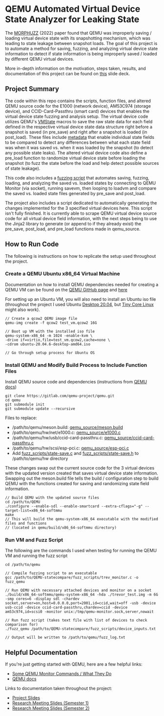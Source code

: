 # QEMU Automated Virtual Device State Analyzer for Leaking State
The [MORPHUZZ](https://www.usenix.org/system/files/sec22-bulekov.pdf) (2022) paper found that QEMU was improperly saving / loading virtual device state with its snapshotting mechanism, which was leading to state leakage between snapshot loads. The goal of this project is to automate a method for saving, fuzzing, and analyzing virtual device state information to detect if state information is being improperly saved / loaded by different QEMU virtual devices.

More in-depth information on the motivation, steps taken, results, and documentation of this project can be found on [this](https://docs.google.com/presentation/d/1ONY96otzQZbfdQANVCA5XiQ0zecyeaLlhc2oCVPhYOk/edit?usp=sharing) slide deck.

## Project Summary
The code within this repo contains the scripts, function files, and altered QEMU source code for the E1000 (network device), AM53C974 (storage device), and CCID-Card-Passthru (smart card) devices that enables the virtual device state fuzzing and analysis setup. The virtual device code utilizes QEMU's [VMState](https://www.qemu.org/docs/master/devel/migration/main.html#vmstate) macros to save the raw state data for each field defined in the respective virtual device state data structure right before a snapshot is saved (in pre_save) and right after a snapshot is loaded (in post_load). These files include [metadata](https://docs.google.com/presentation/d/1ONY96otzQZbfdQANVCA5XiQ0zecyeaLlhc2oCVPhYOk/edit#slide=id.g2cece7f2d41_0_104) that enable individual state fields to be compared to detect any differences between what each state field was when it was saved vs. when it was loaded by the snapshot (to detect any possible state leaks). The altered virtual device code also define a pre_load function to randomize virtual device state before loading the snapshot (to fuzz the state before the load and help detect possible sources of state leakage).

This code also includes a [fuzzing script](https://github.com/TrevorChan1/QEMU-statecompare/blob/main/fuzz_scripts/trev_monitor.c) that automates saving, fuzzing, loading, and analyzing the saved vs. loaded states by connecting to QEMU Monitor (via socket), running savevm, then looping to loadvm and compare the saved vs. loaded state files generated by pre_save and post_load.

The project also includes a script dedicated to automatically generating the changes implemented for the 3 specified virtual devices here. This script isn't fully finished. It is currently able to scrape QEMU virtual device source code for all virtual device field information, with the next steps being to use the Jinja2 library to generate (or append to if they already exist) the pre_save, post_load, and pre_load functions made in qemu_source.

## How to Run Code
The following is instructions on how to replicate the setup used throughout the project.

### Create a QEMU Ubuntu x86_64 Virtual Machine
Documentation on how to install QEMU dependencies needed for creating a QEMU VM can be found on the [QEMU GitHub page](https://github.com/qemu/qemu?tab=readme-ov-file) and [here](https://wiki.qemu.org/Hosts/Linux)

For setting up an Ubuntu VM, you will also need to install an Ubuntu iso file (throughout the project I used Ubuntu [Desktop 20.04](https://releases.ubuntu.com/focal/), but [Tiny Core Linux](http://tinycorelinux.net/) might also work).

```
// Create a qcow2 QEMU image file
qemu-img create -f qcow2 test_vm.qcow2 16G

// Boot up VM with the installed iso file
qemu-system-x86_64 -m 1024 -enable-kvm \
-drive if=virtio,file=test_vm.qcow2,cache=none \
-cdrom ubuntu-20.04.6-desktop-amd64.iso

// Go through setup process for Ubuntu OS
```

### Install QEMU and Modify Build Process to Include Function Files
Install QEMU source code and dependencies (instructions from [QEMU docs](https://www.qemu.org/download/))
```
git clone https://gitlab.com/qemu-project/qemu.git
cd qemu
git submodule init
git submodule update --recursive
```

Files to replace:
- /path/to/qemu/meson.build: [qemu_source/meson.build](https://github.com/TrevorChan1/QEMU-statecompare/blob/main/qemu_source/meson.build)
- /path/to/qemu/hw/net/e1000.c: [qemu_source/e1000.c](https://github.com/TrevorChan1/QEMU-statecompare/blob/main/qemu_source/e1000.c)
- /path/to/qemu/hw/usb/ccid-card-passthru.c: [qemu_source/ccid-card-passthru.c](https://github.com/TrevorChan1/QEMU-statecompare/blob/main/qemu_source/ccid-card-passthru.c)
- /path/to/qemu/hw/scsi/esp-pci.c: [qemu_source/esp-pci.c](https://github.com/TrevorChan1/QEMU-statecompare/blob/main/qemu_source/esp-pci.c)
- Add [fuzz_scripts/state-save.c](https://github.com/TrevorChan1/QEMU-statecompare/blob/main/fuzz_scripts/state-save.c) and [fuzz_scripts/state-save.h](https://github.com/TrevorChan1/QEMU-statecompare/blob/main/fuzz_scripts/state-save.h) to /path/to/qemu/hw directory

These changes swap out the current source code for the 3 virtual devices with the updated version created that saves virtual device state information. Swapping out the meson.build file tells the build / configuration step to build QEMU with the functions created for saving and randomizing state field information.

```
// Build QEMU with the updated source files
cd /path/to/QEMU
./configure --enable-sdl --enable-smartcard --extra-cflags="-g" --target-list=x86_64-softmmu
make
// This will build the qemu-system-x86_64 executable with the modified files and functions
// (located in qemu/build/x86_64-softmmu directory)
```

### Run VM and Fuzz Script
The following are the commands I used when testing for running the QEMU VM and running the fuzz script
```
cd /path/to/qemu

// Compile fuzzing script to an executable
gcc /path/to/QEMU-statecompare/fuzz_scripts/trev_monitor.c -o fuzz_qemu

// Run QEMU with necessary attached devices and monitor on a socket
./build/x86_64-softmmu/qemu-system-x86_64 -hda ./trevor_test.img -m 6G -smp cores=6 -display sdl -chardev socket,server=on,host=0.0.0.0,port=2001,id=ccid,wait=off -usb -device usb-ccid -device ccid-card-passthru,chardev=ccid -device am53c974,id=scsi0 -monitor unix:/tmp/qemu-monitor.sock,server,nowait

// Run fuzz script (takes text file with list of devices to check comparison for)
./fuzz_qemu /path/to/QEMU-statecompare/fuzz_scripts/device_inputs.txt

// Output will be written to /path/to/qemu/fuzz_log.txt
```

## Helpful Documentation
If you're just getting started with QEMU, here are a few helpful links:
- [Some QEMU Monitor Commands / What They Do](https://documentation.suse.com/sles/12-SP5/html/SLES-all/cha-qemu-monitor.html)
- [QEMU docs](https://www.qemu.org/docs/master/)

Links to documentation taken throughout the project:
- [Project Slides](https://docs.google.com/presentation/d/1ONY96otzQZbfdQANVCA5XiQ0zecyeaLlhc2oCVPhYOk/edit?usp=sharing)
- [Research Meeting Slides (Semester 1)](https://docs.google.com/presentation/d/1jWS7LRfkL5en3372e3Hz1UfiRr0y-4LzB7-fmOE3cJw/edit?usp=sharing)
- [Research Meeting Slides (Semester 2)](https://docs.google.com/presentation/d/1reZlJbfQNC0PkxTkyhTP5MWmyd3PvYjvU0L46mllY5Q/edit?usp=sharing)

